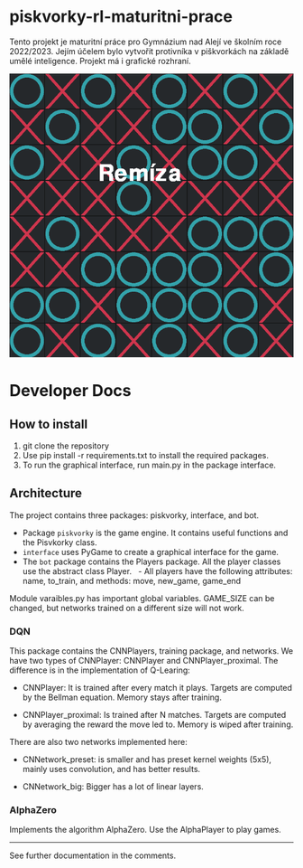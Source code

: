 # piskvorky-rl-maturitni-prace
Tento projekt je maturitní práce pro Gymnázium nad Alejí ve školním roce 2022/2023. Jejím účelem bylo vytvořit protivníka v piškvorkách na základě umělé inteligence. Projekt má i grafické rozhraní.

![plot](https://github.com/tad34s/piskvorky-rl-maturitni-prace/blob/main/image.png?raw=true)

# Developer Docs
## How to install
1. git clone the repository
2. Use pip install -r requirements.txt to install the required packages.
3. To run the graphical interface, run main.py in the package interface.
## Architecture
The project contains three packages: piskvorky, interface, and bot. 
- Package `piskvorky` is the game engine. It contains useful functions and the Pisvkorky class.
- `interface` uses PyGame to create a graphical interface for the game.
- The `bot` package contains the Players package. All the player classes use the abstract class Player.
  - All players have the following attributes: name, to_train, and methods: move, new_game, game_end

Module varaibles.py has important global variables. GAME_SIZE can be changed, but networks trained on a different size will not work.
### DQN
This package contains the CNNPlayers, training package, and networks.
We have two types of CNNPlayer: CNNPlayer and CNNPlayer_proximal. The difference is in the implementation of Q-Learing:

- CNNPlayer: It is trained after every match it plays. Targets are computed by the Bellman equation. Memory stays after training.

- CNNPlayer_proximal: Is trained after N matches. Targets are computed by averaging the reward the move led to. Memory is wiped after training.

There are also two networks implemented here:
- CNNetwork_preset: is smaller and has preset kernel weights (5x5), mainly uses convolution, and has better results.

- CNNetwork_big: Bigger has a lot of linear layers.

### AlphaZero
Implements the algorithm AlphaZero. Use the AlphaPlayer to play games.

---
See further documentation in the comments.
